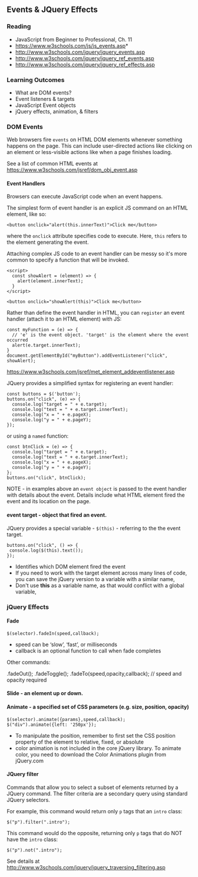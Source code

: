 Events & JQuery Effects
---

### Reading

* JavaScript from Beginner to Professional, Ch. 11
* https://www.w3schools.com/js/js_events.asp*
* http://www.w3schools.com/jquery/jquery_events.asp
* http://www.w3schools.com/jquery/jquery_ref_events.asp
* http://www.w3schools.com/jquery/jquery_ref_effects.asp

### Learning Outcomes

* What are DOM events?
* Event listeners & targets
* JavaScript Event objects
* jQuery effects, animation, & filters

### DOM Events

Web browsers fire `events` on HTML DOM elements whenever something happens on the page. This can include user-directed actions like clicking on an element or less-visible actions like when a page finishes loading.

See a list of common HTML events at https://www.w3schools.com/jsref/dom_obj_event.asp

#### Event Handlers

Browsers can execute JavaScript code when an event happens.

The simplest form of event handler is an explicit JS command on an HTML element, like so:

    <button onclick="alert(this.innerText)">Click me</button>

where the `onclick` attribute specifies code to execute. Here, `this` refers to the element generating the event.

Attaching complex JS code to an event handler can be messy so it's more common to specify a function that will  be invoked.

    <script>
      const showAlert = (element) => {
        alert(element.innerText);
      }
    </script>

    <button onclick="showAlert(this)">Click me</button>

Rather than define the event handler in HTML, you can `register` an event handler (attach it to an HTML element) with JS:

    const myFunction = (e) => {
      // 'e' is the event object. 'target' is the element where the event occurred
      alert(e.target.innerText);
    }
    document.getElementById("myButton").addEventListener("click", showAlert);

https://www.w3schools.com/jsref/met_element_addeventlistener.asp

JQuery provides a simplified syntax for registering an event handler:

    const buttons = $('button');
    buttons.on("click", (e) => {
      console.log("target = " + e.target);
      console.log("text = " + e.target.innerText);
      console.log("x = " + e.pageX);
      console.log("y = " + e.pageY);
    });

or using a `named` function:

    const btnClick = (e) => {
      console.log("target = " + e.target);
      console.log("text = " + e.target.innerText);
      console.log("x = " + e.pageX);
      console.log("y = " + e.pageY);
    };
    buttons.on("click", btnClick);
    
NOTE - in examples above an `event object` is passed to the event handler with details about the event. Details include what HTML element fired the event and its location on the page.

#### event target - object that fired an event.

JQuery provides a special variable - `$(this)` - referring to the the event target.

    buttons.on("click", () => {
     console.log($(this).text());
    });

* Identifies which DOM element fired the event
* If you need to work with the target element across many lines of code, you can save the jQuery version to a variable with a similar name, 
* Don't use **this** as a variable name, as that would conflict with a global variable,
    

### jQuery Effects

#### Fade

    $(selector).fadeIn(speed,callback);

* speed can be ‘slow’, ‘fast’, or milliseconds
* callback is an optional function to call when fade completes
 
Other commands:

.fadeOut();
.fadeToggle();
.fadeTo(speed,opacity,callback); // speed and opacity required


#### Slide - an element up or down.

#### Animate - a specified set of CSS parameters (e.g. size, position, opacity)

    $(selector).animate({params},speed,callback);
    $("div").animate({left: '250px'});


* To manipulate the position, remember to first set the CSS position property of the element to relative, fixed, or absolute
* color animation is not included in the core jQuery library. To animate color, you need to download the Color Animations plugin from jQuery.com


#### JQuery filter

Commands that allow you to select a subset of elements returned by a JQuery command. The filter criteria are a secondary query using standard JQuery selectors.

For example, this command would return only `p` tags that an `intro` class:

    $("p").filter(".intro");

This command would do the opposite, returning only `p` tags that do NOT have the `intro` class:

    $("p").not(".intro");

See details at http://www.w3schools.com/jquery/jquery_traversing_filtering.asp